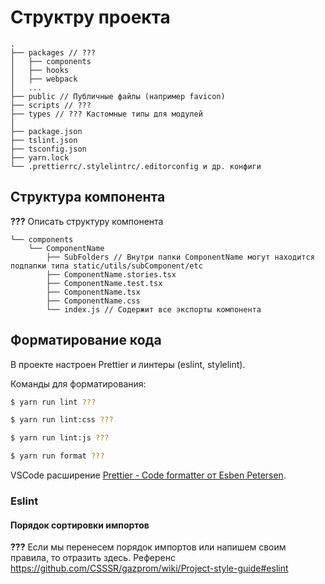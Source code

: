 # Структру проекта

```
.
├── packages // ???
│   ├── components
│   ├── hooks
│   ├── webpack
│   ...
├── public // Публичные файлы (например favicon)
├── scripts // ???
├── types // ??? Кастомные типы для модулей
│
├── package.json
├── tslint.json
├── tsconfig.json
├── yarn.lock
└── .prettierrc/.stylelintrc/.editorconfig и др. конфиги
```

## Структура компонента

**???** Описать структуру компонента
```
└── components
    └── ComponentName
        ├── SubFolders // Внутри папки ComponentName могут находится подпапки типа static/utils/subComponent/etc
        ├── ComponentName.stories.tsx
        ├── ComponentName.test.tsx 
        ├── ComponentName.tsx
        ├── ComponentName.css
        └── index.js // Содержит все экспорты компонента
```

## Форматирование кода

В проекте настроен Prettier и линтеры (eslint, stylelint).

Команды для форматирования:

```bash
$ yarn run lint ???

$ yarn run lint:css ???

$ yarn run lint:js ???

$ yarn run format ???
```

VSCode расширение [Prettier - Code formatter от Esben Petersen](https://marketplace.visualstudio.com/items?itemName=esbenp.prettier-vscode).

### Eslint

#### Порядок сортировки импортов

**???** Если мы перенесем порядок импортов или напишем своим правила, то отразить здесь. Референс https://github.com/CSSSR/gazprom/wiki/Project-style-guide#eslint